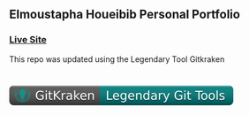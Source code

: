 ## Elmoustapha Houeibib Personal Portfolio

### [Live Site](https://elmoustaphahoueibib.netlify.app/)


This repo was updated using the Legendary Tool Gitkraken
# ![elmoustaphahoueibib](https://github.com/elmoustaphahoueibib/elmoustaphahoueibib/blob/master/GitKraken-Legendary%20Git%20Tools-teal.svg)
